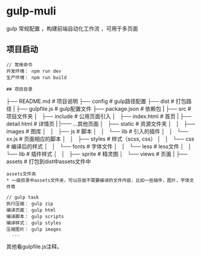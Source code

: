 # gulp-muli
gulp 常规配置 ，构建前端自动化工作流 ，可用于多页面
## 项目启动
```
// 常用命令
开发环境： npm run dev
生产环境： npm run build

## 项目目录
```
├── README.md         # 项目说明
├── config            # gulp路径配置
├── dist              # 打包路径
|
├── gulpfile.js       # gulp配置文件
├── package.json      # 依赖包
|
├── src               # 项目文件夹
│   ├── include       # 公用页面引入
│   ├── index.html    # 首页
|   ├── detail.html   # 详情页
|   |—— ...其他页面
│   ├── static        # 资源文件夹
│   │   ├── images    # 图库
│   │   ├── js        # 脚本
│   │     └── lib     # 引入的插件
│   │     └── xx.js   # 页面相应的脚本
│   │   ├── styles    # 样式（scss, css）
│   │     └── css     # 编译后的样式
│   │     └── fonts   # 字体文件
│   │     └── less    # less文件
│   │     └── lib     # 插件样式
│   │   ├── sprite    # 精灵图
│   └── views         # 页面
|
├── assets            # 打包到dist中assets文件中

```
assets文件夹
* 一级目录中assets文件夹，可以存放不需要编译的文件内容，比如一些插件，图片，字体文件等

// gulp task
执行压缩： gulp zip
编译页面： gulp html
编译脚本： gulp scripts
编译样式： gulp styles
压缩图片： gulp images
  ...
```

其他看gulpfile.js注释。
